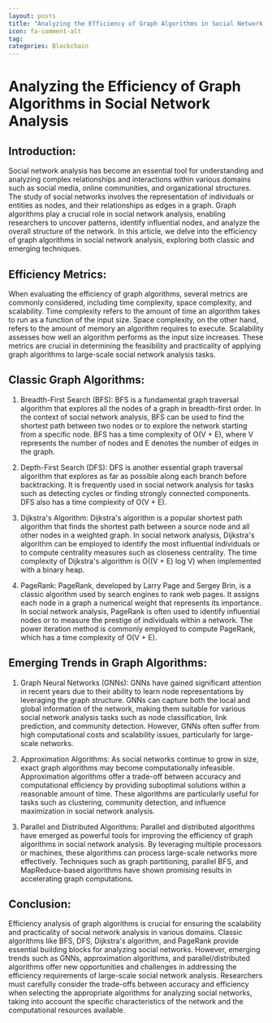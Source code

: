 ```yaml
---
layout: posts
title: "Analyzing the Efficiency of Graph Algorithms in Social Network Analysis"
icon: fa-comment-alt
tag:      
categories: Blockchain
---
```



# Analyzing the Efficiency of Graph Algorithms in Social Network Analysis

## Introduction:
Social network analysis has become an essential tool for understanding and analyzing complex relationships and interactions within various domains such as social media, online communities, and organizational structures. The study of social networks involves the representation of individuals or entities as nodes, and their relationships as edges in a graph. Graph algorithms play a crucial role in social network analysis, enabling researchers to uncover patterns, identify influential nodes, and analyze the overall structure of the network. In this article, we delve into the efficiency of graph algorithms in social network analysis, exploring both classic and emerging techniques.

## Efficiency Metrics:
When evaluating the efficiency of graph algorithms, several metrics are commonly considered, including time complexity, space complexity, and scalability. Time complexity refers to the amount of time an algorithm takes to run as a function of the input size. Space complexity, on the other hand, refers to the amount of memory an algorithm requires to execute. Scalability assesses how well an algorithm performs as the input size increases. These metrics are crucial in determining the feasibility and practicality of applying graph algorithms to large-scale social network analysis tasks.

## Classic Graph Algorithms:
1. Breadth-First Search (BFS):
BFS is a fundamental graph traversal algorithm that explores all the nodes of a graph in breadth-first order. In the context of social network analysis, BFS can be used to find the shortest path between two nodes or to explore the network starting from a specific node. BFS has a time complexity of O(V + E), where V represents the number of nodes and E denotes the number of edges in the graph.

2. Depth-First Search (DFS):
DFS is another essential graph traversal algorithm that explores as far as possible along each branch before backtracking. It is frequently used in social network analysis for tasks such as detecting cycles or finding strongly connected components. DFS also has a time complexity of O(V + E).

3. Dijkstra's Algorithm:
Dijkstra's algorithm is a popular shortest path algorithm that finds the shortest path between a source node and all other nodes in a weighted graph. In social network analysis, Dijkstra's algorithm can be employed to identify the most influential individuals or to compute centrality measures such as closeness centrality. The time complexity of Dijkstra's algorithm is O((V + E) log V) when implemented with a binary heap.

4. PageRank:
PageRank, developed by Larry Page and Sergey Brin, is a classic algorithm used by search engines to rank web pages. It assigns each node in a graph a numerical weight that represents its importance. In social network analysis, PageRank is often used to identify influential nodes or to measure the prestige of individuals within a network. The power iteration method is commonly employed to compute PageRank, which has a time complexity of O(V + E).

## Emerging Trends in Graph Algorithms:
1. Graph Neural Networks (GNNs):
GNNs have gained significant attention in recent years due to their ability to learn node representations by leveraging the graph structure. GNNs can capture both the local and global information of the network, making them suitable for various social network analysis tasks such as node classification, link prediction, and community detection. However, GNNs often suffer from high computational costs and scalability issues, particularly for large-scale networks.

2. Approximation Algorithms:
As social networks continue to grow in size, exact graph algorithms may become computationally infeasible. Approximation algorithms offer a trade-off between accuracy and computational efficiency by providing suboptimal solutions within a reasonable amount of time. These algorithms are particularly useful for tasks such as clustering, community detection, and influence maximization in social network analysis.

3. Parallel and Distributed Algorithms:
Parallel and distributed algorithms have emerged as powerful tools for improving the efficiency of graph algorithms in social network analysis. By leveraging multiple processors or machines, these algorithms can process large-scale networks more effectively. Techniques such as graph partitioning, parallel BFS, and MapReduce-based algorithms have shown promising results in accelerating graph computations.

## Conclusion:
Efficiency analysis of graph algorithms is crucial for ensuring the scalability and practicality of social network analysis in various domains. Classic algorithms like BFS, DFS, Dijkstra's algorithm, and PageRank provide essential building blocks for analyzing social networks. However, emerging trends such as GNNs, approximation algorithms, and parallel/distributed algorithms offer new opportunities and challenges in addressing the efficiency requirements of large-scale social network analysis. Researchers must carefully consider the trade-offs between accuracy and efficiency when selecting the appropriate algorithms for analyzing social networks, taking into account the specific characteristics of the network and the computational resources available.